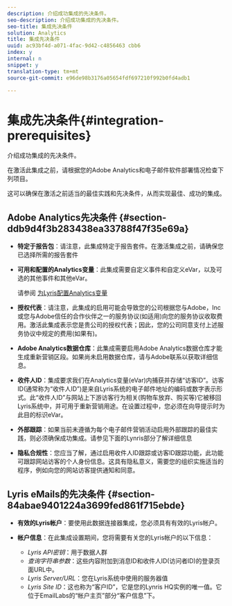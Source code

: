 ```yaml
---
description: 介绍成功集成的先决条件。
seo-description: 介绍成功集成的先决条件。
seo-title: 集成先决条件
solution: Analytics
title: 集成先决条件
uuid: ac93bf4d-a071-4fac-9d42-c4856463 cbb6
index: y
internal: n
snippet: y
translation-type: tm+mt
source-git-commit: e96de98b3176a05654fdf697210f992b0fd4adb1

---
```



# 集成先决条件{#integration-prerequisites}

介绍成功集成的先决条件。

在激活此集成之前，请根据您的Adobe Analytics和电子邮件软件部署情况检查下列项目。

这可以确保在激活之前适当的最佳实践和先决条件，从而实现最佳、成功的集成。

## Adobe Analytics先决条件 {#section-ddb9d4f3b283438ea33788f47f35e69a}

* **特定于报告包**：请注意，此集成特定于报告套件。在激活集成之前，请确保您已选择所需的报告套件
* **可用和配置的Analytics变量**：此集成需要自定义事件和自定义eVar，以及可选的其他事件和其他eVar。

   请参阅 [为Lyris配置Analytics变量](../lyris-overview/lyris-analytics-variables.md#task-e70a62dc096d4f548d5070a67822f5e7)

* **授权代表**：请注意，此集成的启用可能会导致您的公司根据您与Adobe，Inc或您与Adobe信任的合作伙伴之一的服务协议(如适用)向您的服务协议收取费用。激活此集成表示您是贵公司的授权代表；因此，您的公司同意支付上述服务协议中规定的费用(如果有)。
* **Adobe Analytics数据仓库**：此集成需要启用Adobe Analytics数据仓库才能生成重新营销区段。如果尚未启用数据仓库，请与Adobe联系以获取详细信息。
* **收件人ID**：集成要求我们在Analytics变量(eVar)内捕获并存储“访客ID”。访客ID(通常称为“收件人ID”)是来自Lyris系统的电子邮件地址的编码或数字表示形式。此“收件人ID”与网站上下游访客行为相关(购物车放弃、购买等)它被移回Lyris系统中，并可用于重新营销用途。在设置过程中，您必须在向导提示时为此目的标识eVar。
* **外部跟踪**：如果当前未遵循为每个电子邮件营销活动启用外部跟踪的最佳实践，则必须确保成功集成。请参见下面的Lynris部分了解详细信息
* **隐私合规性**：您应当了解，通过启用收件人ID跟踪或访客ID跟踪功能，此功能可跟踪网站访客的个人身份信息。这具有隐私意义，需要您的组织实施适当的程序，例如向您的网站访客提供通知和同意。

## Lyris eMails的先决条件 {#section-84abae9401224a3699fed861f715ebde}

* **有效的Lyris帐户**：要使用此数据连接器集成，您必须具有有效的Lyris帐户。
* **帐户信息**：在此集成设置期间，您将需要有关您的Lyris帐户的以下信息：

   * *Lyris API密钥*：用于数据人群
   * *查询字符串参数*：这些内容附加到消息ID和收件人ID(访问者ID)的登录页面URL中。
   * *Lyris Server/URL*：您在Lyris系统中使用的服务器值
   * *Lyris Site ID*：这也称为“客户ID”，它是您的Lynris HQ实例的唯一值。它位于EmailLabs的“帐户主页”部分“客户信息”下。

